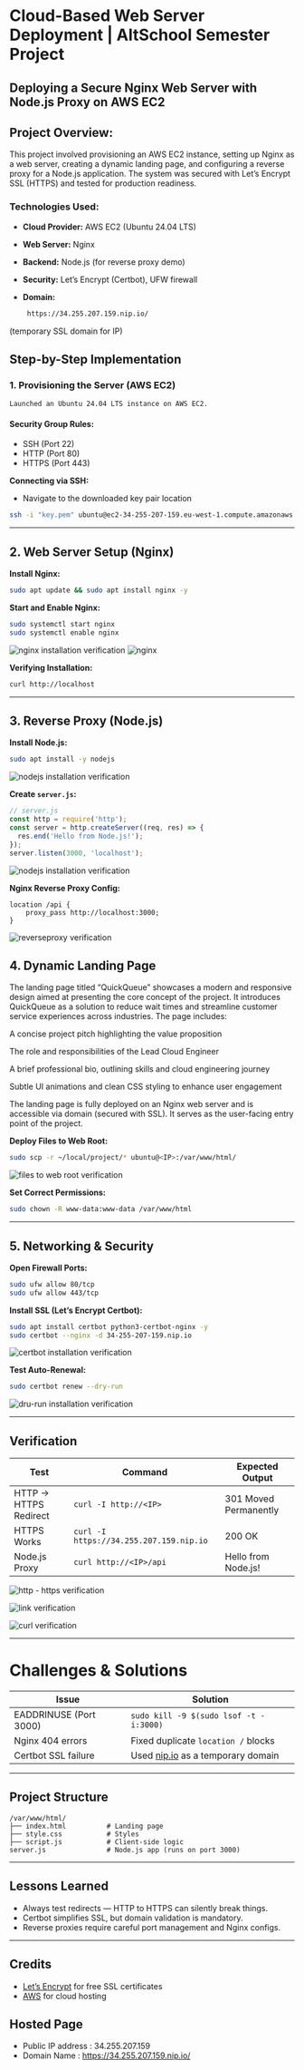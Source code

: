 # Cloud-Based Web Server Deployment | AltSchool Semester Project
## Deploying a Secure Nginx Web Server with Node.js Proxy on AWS EC2
## Project Overview: 
 This project involved provisioning an AWS EC2 instance, setting up Nginx as a web server, creating a dynamic landing page, and configuring a reverse proxy for a Node.js application. The system was secured with Let’s Encrypt SSL (HTTPS) and tested for production readiness.

 ### Technologies Used:
 - **Cloud Provider:** AWS EC2 (Ubuntu 24.04 LTS)
 - **Web Server:** Nginx
 - **Backend:** Node.js (for reverse proxy demo)
 - **Security:** Let’s Encrypt (Certbot), UFW firewall
 - **Domain:** 
 
    ```bash
     https://34.255.207.159.nip.io/
     ``` 
 (temporary SSL domain for IP)

 ##  Step-by-Step Implementation
 ### 1. Provisioning the Server (AWS EC2)
    Launched an Ubuntu 24.04 LTS instance on AWS EC2.


 ####   Security Group Rules:
 - SSH (Port 22)  
- HTTP (Port 80)  
- HTTPS (Port 443)

**Connecting via SSH:**
-  Navigate to the downloaded key pair location 

```bash
ssh -i "key.pem" ubuntu@ec2-34-255-207-159.eu-west-1.compute.amazonaws.com
```

---

## 2. Web Server Setup (Nginx)
**Install Nginx:**

```bash
sudo apt update && sudo apt install nginx -y
```

**Start and Enable Nginx:**
```bash
sudo systemctl start nginx
sudo systemctl enable nginx
```

![nginx installation verification](./images/nginx.png)
![nginx](https://github.com/user-attachments/assets/9f63a21c-3e7b-4f8a-b9da-3dc2dc3bb176)





**Verifying  Installation:**
```bash
curl http://localhost
```
---

## 3. Reverse Proxy (Node.js)

**Install Node.js:**

```bash
sudo apt install -y nodejs
```

![nodejs installation verification](./images/nodejs.png)

**Create `server.js`:**

```js
// server.js
const http = require('http');
const server = http.createServer((req, res) => {
  res.end('Hello from Node.js!');
});
server.listen(3000, 'localhost');
```

![nodejs installation verification](./images/server.js.png)

**Nginx Reverse Proxy Config:**
```nginx
location /api {
    proxy_pass http://localhost:3000;
}
```

![reverseproxy verification](./images/reverseproxy.png)

## 4. Dynamic Landing Page

The landing page titled “QuickQueue” showcases a modern and responsive design aimed at presenting the core concept of the project. It introduces QuickQueue as a solution to reduce wait times and streamline customer service experiences across industries. The page includes:

A concise project pitch highlighting the value proposition

The role and responsibilities of the Lead Cloud Engineer 

A brief professional bio, outlining  skills and cloud engineering journey

Subtle UI animations and clean CSS styling to enhance user engagement

The landing page is fully deployed on an Nginx web server and is accessible via domain (secured with SSL). It serves as the user-facing entry point of the project.

**Deploy Files to Web Root:**

```bash
sudo scp -r ~/local/project/* ubuntu@<IP>:/var/www/html/
```

![files to web root  verification](./images/webroot.png)

**Set Correct Permissions:**

```bash
sudo chown -R www-data:www-data /var/www/html
```

---

## 5. Networking & Security

**Open Firewall Ports:**

```bash
sudo ufw allow 80/tcp
sudo ufw allow 443/tcp
```

**Install SSL (Let’s Encrypt Certbot):**

```bash
sudo apt install certbot python3-certbot-nginx -y
sudo certbot --nginx -d 34-255-207-159.nip.io
```
![certbot installation verification](/images/certbot.png)

**Test Auto-Renewal:**

```bash
sudo certbot renew --dry-run
```
![dru-run installation verification](./images/dry-run.png)

---

## Verification

| Test                  | Command                             | Expected Output              |
|-----------------------|--------------------------------------|------------------------------|
| HTTP → HTTPS Redirect | `curl -I http://<IP>`                | 301 Moved Permanently        |
| HTTPS Works           | `curl -I https://34.255.207.159.nip.io` | 200 OK                    |
| Node.js Proxy         | `curl http://<IP>/api`               | Hello from Node.js!          |

![http - https verification](./images/ipver.png)


![link verification](./images/domainname.png)

![curl verification](./images/curl.png)


---

#  Challenges & Solutions

| Issue                     | Solution                                           |
|---------------------------|----------------------------------------------------|
| EADDRINUSE (Port 3000)    | `sudo kill -9 $(sudo lsof -t -i:3000)`             |
| Nginx 404 errors          | Fixed duplicate `location /` blocks                |
| Certbot SSL failure       | Used [nip.io](https://nip.io) as a temporary domain |

---

##  Project Structure

```text
/var/www/html/
├── index.html          # Landing page
├── style.css           # Styles
├── script.js           # Client-side logic
server.js               # Node.js app (runs on port 3000)
```

---

##  Lessons Learned

- Always test redirects — HTTP to HTTPS can silently break things.
- Certbot simplifies SSL, but domain validation is mandatory.
- Reverse proxies require careful port management and Nginx configs.

---

##  Credits
 
- [Let’s Encrypt](https://letsencrypt.org) for free SSL certificates  
- [AWS](https://aws.amazon.com) for cloud hosting

## Hosted Page 

- Public IP address : 34.255.207.159
- Domain Name : https://34.255.207.159.nip.io/













